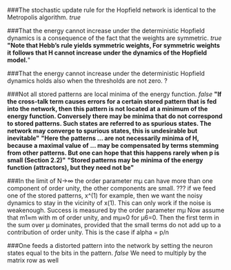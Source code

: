 ###The stochastic update rule for the Hopfield network is identical to the Metropolis algorithm. 
_true_

###That the energy cannot increase under the deterministic Hopfield dynamics is a consequence of the fact that the weights are symmetric. 
_true_
**"Note that Hebb’s rule yields symmetric weights, For symmetric
weights it follows that H cannot increase under the dynamics of the Hopfield
model.**"

###That the energy cannot increase under the deterministic Hopfield dynamics holds also when the thresholds are not zero. 
?

###Not all stored patterns are local minima of the energy function. 
_false_
**"If the cross-talk term causes errors for a certain stored pattern
that is fed into the network, then this pattern is not located at a minimum of the energy function. Conversely there may be minima that do not correspond
to stored patterns. Such states are referred to as
spurious states. The network may converge to spurious states, this is undesirable but inevitable"**
**"Here the patterns ... are not necessarily minima of H, because a maximal value of ... may be compensated by terms stemming from other patterns. But one can hope that this happens rarely when p is small (Section 2.2)"**
**"Stored patterns may be minima of the energy function (attractors), but they need not be"**

###In the limit of N→∞ the order parameter mμ can have more than one component of order unity, the other components are small. 
???
if we feed one of the stored patterns,
x^(1) for example, then we want the noisy dynamics to stay in the vicinity of x(1). This can only work if the noise is weakenough. Success is measured by the order parameter mμ
Now assume that m1≈m with m of order unity, and mμ≈0 for μ6=0.
Then the first term in the sum over μ dominates, provided that the small
terms do not add up to a contribution of order unity. This is the case if alpha = p/n

###One feeds a distorted pattern into the network by setting the neuron states equal to the bits in the pattern.
_false_
We need to multiply by the matrix row as well